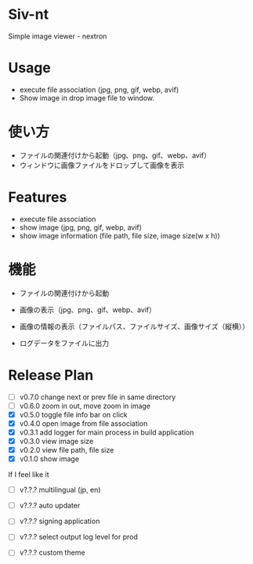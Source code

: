# Siv-nt
Simple image viewer - nextron



# Usage

- execute file association (jpg, png, gif, webp, avif)
- Show image in drop image file to window.

# 使い方

- ファイルの関連付けから起動（jpg、png、gif、webp、avif）
- ウィンドウに画像ファイルをドロップして画像を表示



# Features

- execute file association
- show image (jpg, png, gif, webp, avif)
- show image information (file path, file size, image size(w x h))

# 機能

- ファイルの関連付けから起動
- 画像の表示（jpg、png、gif、webp、avif）
- 画像の情報の表示（ファイルパス、ファイルサイズ、画像サイズ（縦横））

- ログデータをファイルに出力



# Release Plan

- [ ] v0.7.0 change next or prev file in same directory
- [ ] v0.6.0 zoom in out, move zoom in image  
- [x] v0.5.0 toggle file info bar on click  
- [x] v0.4.0 open image from file association
- [x] v0.3.1 add logger for main process in build application  
- [x] v0.3.0 view image size  
- [x] v0.2.0 view file path, file size  
- [x] v0.1.0 show image  

If I feel like it
- [ ] v?.?.? multilingual (jp, en)
- [ ] v?.?.? auto updater
- [ ] v?.?.? signing application
- [ ] v?.?.? select output log level for prod 
- [ ] v?.?.? custom theme


